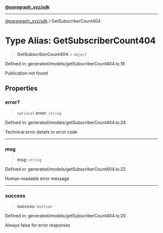 [**@paragraph_xyz/sdk**](../README.md)

***

[@paragraph_xyz/sdk](../README.md) / GetSubscriberCount404

# Type Alias: GetSubscriberCount404

> **GetSubscriberCount404** = `object`

Defined in: generated/models/getSubscriberCount404.ts:18

Publication not found

## Properties

### error?

> `optional` **error**: `string`

Defined in: generated/models/getSubscriberCount404.ts:24

Technical error details or error code

***

### msg

> **msg**: `string`

Defined in: generated/models/getSubscriberCount404.ts:22

Human-readable error message

***

### success

> **success**: `boolean`

Defined in: generated/models/getSubscriberCount404.ts:20

Always false for error responses
